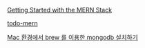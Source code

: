 [Getting Started with the MERN Stack](https://scotch.io/@deityhub/getting-started-with-the-mern-stack)

[todo-mern ](https://gitlab.com/deityhub/todo-mern)

[Mac 환경에서 brew 를 이용한 mongodb 설치하기]()

